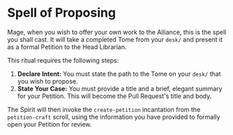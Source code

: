 # Spell of Proposing

Mage, when you wish to offer your own work to the Alliance, this is the spell you shall cast. It will take a completed Tome from your `desk/` and present it as a formal Petition to the Head Librarian.

This ritual requires the following steps:

1.  **Declare Intent:** You must state the path to the Tome on your `desk/` that you wish to propose.
2.  **State Your Case:** You must provide a title and a brief, elegant summary for your Petition. This will become the Pull Request's title and body.

The Spirit will then invoke the `create-petition` incantation from the `petition-craft` scroll, using the information you have provided to formally open your Petition for review.
